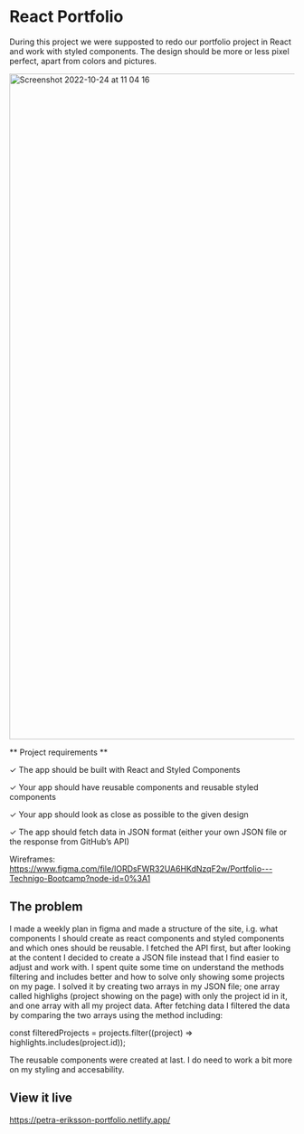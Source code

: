 # React Portfolio
During this project we were supposted to redo our portfolio project in React and work with styled components.
The design should be more or less pixel perfect, apart from colors and pictures.

<img width="1177" alt="Screenshot 2022-10-24 at 11 04 16" src="https://user-images.githubusercontent.com/108176641/197489758-c10b2e64-2cae-4b73-9c4e-42b130141975.png">

** Project requirements **

✓ The app should be built with React and Styled Components

✓ Your app should have reusable components and reusable styled components

✓ Your app should look as close as possible to the given design

✓ The app should fetch data in JSON format (either your own JSON file or the response from GitHub’s API)

Wireframes:
https://www.figma.com/file/lORDsFWR32UA6HKdNzqF2w/Portfolio---Technigo-Bootcamp?node-id=0%3A1


## The problem
I made a weekly plan in figma and made a structure of the site, i.g. what components I should create as react components and styled components and which ones should be reusable. I fetched the API first, but after looking at the content I decided to create a JSON file instead that I find easier to adjust and work with. I spent quite some time on understand the methods filtering and includes better and how to solve only showing some projects on my page. I solved it by creating two arrays in my JSON file; one array called highlighs (project showing on the page) with only the project id in it, and one array with all my project data.
After fetching data  I filtered the data by comparing the two arrays using the method including:

const filteredProjects = projects.filter((project) => highlights.includes(project.id));

The reusable components were created at last. 
I do need to work a bit more on my styling and accesability.

## View it live
https://petra-eriksson-portfolio.netlify.app/
